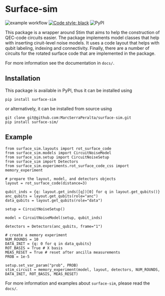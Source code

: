 # Surface-sim

![example workflow](https://github.com/MarcSerraPeralta/surface-sim/actions/workflows/actions.yaml/badge.svg)
[![Code style: black](https://img.shields.io/badge/code%20style-black-000000.svg)](https://github.com/psf/black)
![PyPI](https://img.shields.io/pypi/v/surface-sim?label=pypi%20package)


This package is a wrapper around Stim that aims to help the construction of QEC-code circuits easier. The package implements model classes that help with inserting ciruit-level noise models. It uses a code layout that helps with qubit labeling, indexing and connectivity. Finally, there are a number of circuits for the rotated surface code that are implemented in the package.

For more information see the documentation in `docs/`. 

## Installation

This package is available in PyPI, thus it can be installed using
```
pip install surface-sim
```

or alternatively, it can be installed from source using
```
git clone git@github.com:MarcSerraPeralta/surface-sim.git
pip install surface-sim/
```

## Example

```
from surface_sim.layouts import rot_surface_code
from surface_sim.models import CircuitNoiseModel
from surface_sim.setup import CircuitNoiseSetup
from surface_sim import Detectors
from surface_sim.experiments.rot_surface_code_css import memory_experiment

# prepare the layout, model, and detectors objects
layout = rot_surface_code(distance=3)

qubit_inds = {q: layout.get_inds([q])[0] for q in layout.get_qubits()}
anc_qubits = layout.get_qubits(role="anc")
data_qubits = layout.get_qubits(role="data")

setup = CircuitNoiseSetup()

model = CircuitNoiseModel(setup, qubit_inds)

detectors = Detectors(anc_qubits, frame="1")

# create a memory experiment
NUM_ROUNDS = 10
DATA_INIT = {q: 0 for q in data_qubits}
ROT_BASIS = True # X basis
MEAS_RESET = True # reset after ancilla measurements
PROB = 1e-5

setup.set_var_param("prob", PROB)
stim_circuit = memory_experiment(model, layout, detectors, NUM_ROUNDS, DATA_INIT, ROT_BASIS, MEAS_RESET)
```

For more information and examples about `surface-sim`, please read the `docs/`.

